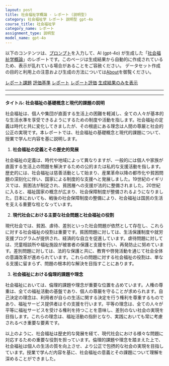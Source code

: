 ```yaml
---
layout: post
title: 社会福祉学概論 - レポート (説明型)
category: 社会福祉学 レポート 説明型 gpt-4o
course_title: 社会福祉学
category_name: レポート
assignment_type: 説明型
model_name: gpt-4o
---
```


以下のコンテンツは、[プロンプト](http://127.0.0.1:8000/generated/社会福祉学/gpt-4o/prompt_レポート-説明型.md)を入力して、AI (gpt-4o) が生成した「[社会福祉学概論](/contents/社会福祉学/)」のレポートです。このページは生成結果から自動的に作成されているため、表示が乱れている場合があることをご容赦ください。
データセット作成の目的と利用上の注意および生成の方法については[About](/About)を御覧ください。

[レポート課題](../レポート課題-説明型)
[評価基準](../評価基準-説明型)
[レポート](../レポート-説明型)
[レポート評価](../レポート評価-説明型)
[生成結果のみを表示](http://127.0.0.1:8000/generated/社会福祉学/gpt-4o/レポート-説明型.md)
  

***
***
  
**タイトル: 社会福祉の基礎概念と現代的課題の説明**

社会福祉は、個人や集団が直面する生活上の困難を軽減し、全ての人々が基本的な生活水準を享受できるようにするための制度や活動を指します。社会福祉の定義は時代と共に変化してきましたが、その根底にある理念は人間の尊厳と社会的公正の実現です。本レポートでは、社会福祉の基礎概念と現代的課題について、授業で学んだ内容を基に説明します。

1. **社会福祉の定義とその歴史的発展**

社会福祉の定義は、時代や地域によって異なりますが、一般的には個人や家族が直面する生活上の問題を解決するための公的または私的な支援活動を指します。歴史的には、社会福祉は慈善活動として始まり、産業革命以降の都市化や貧困問題の深刻化に伴い、国家による制度的な支援へと発展しました。19世紀のイギリスでは、貧困法が制定され、貧困層への支援が法的に整備されました。20世紀に入ると、福祉国家の概念が広まり、社会保障制度が整備されるようになりました。日本においても、戦後の社会保障制度の整備により、社会福祉は国民の生活を支える重要な柱となっています。

2. **現代社会における主要な社会問題と社会福祉の役割**

現代社会では、貧困、虐待、差別といった社会問題が依然として存在し、これらに対する社会福祉の役割は重要です。貧困問題に対しては、生活保護制度や就労支援プログラムが提供され、経済的な自立を促進しています。虐待問題に対しては、児童相談所や福祉施設が被害者の保護と支援を行い、再発防止に努めています。差別問題に対しては、法的な保護と共に、教育や啓発活動を通じて社会全体の意識改革が進められています。これらの問題に対する社会福祉の役割は、単なる支援に留まらず、問題の根本的な解決を目指すことにあります。

3. **社会福祉における倫理的課題や理念**

社会福祉においては、倫理的課題や理念が重要な位置を占めています。人権の尊重は、全ての福祉活動の基盤であり、個人の尊厳を守ることが求められます。自己決定の理念は、利用者が自らの生活に関する決定を行う権利を尊重するものであり、福祉サービス提供者はその支援を行います。平等の理念は、全ての人々が平等に福祉サービスを受ける権利を持つことを意味し、差別のない社会の実現を目指します。これらの理念は、福祉活動の指針となり、実践においても常に考慮されるべき重要な要素です。

以上のように、社会福祉は歴史的な発展を経て、現代社会における様々な問題に対応するための重要な役割を担っています。倫理的課題や理念を踏まえた上で、社会福祉は個人の生活の質を向上させ、より公正で包摂的な社会の実現を目指しています。授業で学んだ内容を基に、社会福祉の意義とその課題について理解を深めることができました。
